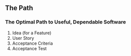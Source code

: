 ## The Path

### The Optimal Path to Useful, Dependable Software

1. Idea (for a Feature)
2. User Story
3. Acceptance Criteria
4. Acceptance Test
